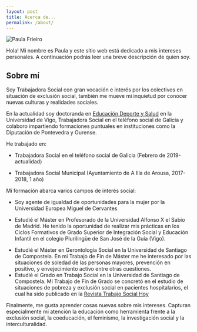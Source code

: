 ```yaml
---
layout: post
title: Acerca de...
permalink: /about/
---
```



![Paula Frieiro](https://i.imgur.com/8WXuHEl.jpg)

Hola! Mi nombre es Paula y este sitio web está dedicado a mis intereses
personales. A continuación podrás leer una breve descripción de quien soy.

## Sobre mí
Soy Trabajadora Social con gran vocación e interés por los colectivos en situación de exclusión social, también me mueve mi inquietud por conocer nuevas culturas y realidades sociales.

En la actualidad soy doctoranda en [Educación Deporte y Salud](http://www.edys.es/) en la Universidad de Vigo, Trabajadora Social en el teléfono social de Galicia y colaboro impartiendo formaciones puntuales en instituciones como la Diputación de Pontevedra y Ourense.

He trabajado en:

* Trabajadora Social en el teléfono social de Galicia (Febrero de 2019-actualidad)

- Trabajadora Social Municipal (Ayuntamiento de A Illa de Arousa, 2017-2018, 1 año)

Mi formación abarca varios campos de interés social:

- Soy agente de igualdad de oportunidades para la mujer por la Universidad Europea Miguel de Cervantes

* Estudié el Máster en Profesorado de la Universidad Alfonso X el Sabio de Madrid. He tenido la oportunidad de realizar mis prácticas en los Ciclos Formativos de Grado Superior de Integración Social y Educación Infantil en el colegio Plurilingüe de San José de la Guía (Vigo).

- Estudié el Máster en Gerontología Social en la Universidad de Santiago de
  Compostela. En mi Trabajo de Fin de Máster me he interesado por las situaciones de soledad de las personas mayores, prevención en positivo, y envejecimiento activo entre otras cuestiones.
- Estudié el Grado en Trabajo Social en la Universidad de Santiago de Compostela. Mi Trabajo de Fin de Grado se concretó en el estudio de situaciones de pobreza y exclusión social en pacientes hospitalarios, el cual ha sido publicado en la [Revista Trabajo Social Hoy](http://www.trabajosocialhoy.com/articulo/209/situaciones-de-pobreza-y-exclusion-social-en-pacientes-de-servicios-hospitalarios) 

Finalmente, me gusta aprender cosas nuevas sobre mis intereses. Capturan especialmente mi atención la educación como herramienta frente a la exclusión social, la coeducación, el feminismo, la investigación social y la interculturalidad.